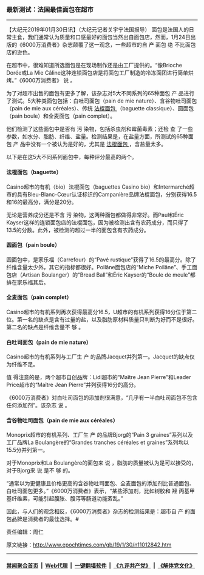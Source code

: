 ### 最新测试：法国最佳面包在超市
------------------------

<p>
 【大纪元2019年01月30日讯】（大纪元记者关宇宁法国报导）
 <span style="font-weight: 400;">
  面包是法国人的日常主食，我们通常认为质量和口感最好的面包当然出自面包店，然而，1月24日出版的《6000万消费者》杂志颠覆了这一观念，一些超市的自
 </span>
 <span style="font-weight: 400;">
  产
 </span>
 <span style="font-weight: 400;">
  面包
 </span>
 <span style="font-weight: 400;">
  绝
 </span>
 <span style="font-weight: 400;">
  不比面包店的逊色。
 </span>
</p>
<p>
 <span style="font-weight: 400;">
  在超市中，很难知道所选面包是在现场制作还是由工厂提供的。“像Brioche Dorée或La Mie Câline这种连锁面包店是将面包工厂制造的冷冻面团进行简单烘烤。”《6000万消费者》
 </span>
 <span style="font-weight: 400;">
  说
 </span>
 <span style="font-weight: 400;">
  。
 </span>
</p>
<p>
 <span style="font-weight: 400;">
  为了对超市出售的面包有更多了解，该杂志对5大不同系列的65种面包
 </span>
 <span style="font-weight: 400;">
  产
 </span>
 <span style="font-weight: 400;">
  品进行了测试。5大种类面包包括：白吐司面包（pain de mie nature）、含谷物吐司面包（pain de mie aux céréales）、传统
  <a href="http://www.epochtimes.com/gb/tag/%E6%B3%95%E6%A3%8D%E9%9D%A2%E5%8C%85.html">
   法棍面包
  </a>
  （baguette classique）、圆面包（pain boule）和全麦面包（pain complet）。
 </span>
</p>
<p>
 <span style="font-weight: 400;">
  他们检测了这些面包中是否有
 </span>
 <span style="font-weight: 400;">
  污
 </span>
 <span style="font-weight: 400;">
  染物，包括杀虫剂和霉菌毒素；还检
 </span>
 <span style="font-weight: 400;">
  查
 </span>
 <span style="font-weight: 400;">
  了一些参数，如水分、脂肪、纤维、盐量。检测结果是，在盐量方面，所测试的65种面包
 </span>
 <span style="font-weight: 400;">
  产
 </span>
 <span style="font-weight: 400;">
  品中没有一个被认为是好的，尤其是
  <a href="http://www.epochtimes.com/gb/tag/%E6%B3%95%E6%A3%8D%E9%9D%A2%E5%8C%85.html">
   法棍面包
  </a>
  ，含盐量太多。
 </span>
</p>
<p>
 <span style="font-weight: 400;">
  以下是在这5大不同系列面包中，每种评分最高的两个。
 </span>
</p>
<h4>
 <strong>
  法棍面包（baguette）
 </strong>
</h4>
<p>
 <span style="font-weight: 400;">
  Casino超市的有机（bio）法棍面包（baguettes Casino bio）和Intermarché超市的具有Bleu-Blanc-Cœur认证标识的Campanière品牌法棍面包，分别获得16.5和16的最高分，满分是20分。
 </span>
</p>
<p>
 <span style="font-weight: 400;">
  无论是营养成分还是不含
 </span>
 <span style="font-weight: 400;">
  污
 </span>
 <span style="font-weight: 400;">
  染物，这两种面包都做得非常好。而Paul和Éric Kayser这样的连锁面包店的法棍面包，因为被检测出含有农药成分，而只得了13.5的分数。此外，被检测的超过一半的面包含有农药成分。
 </span>
</p>
<h4>
 <strong>
  圆面包（pain boule）
 </strong>
</h4>
<p>
 <span style="font-weight: 400;">
  圆面包中，是家乐福（Carrefour）的“Pavé rustique”获得了16.5的最高分。除了纤维含量太少外，其它的指标都很好。Poilâne面包店的“Miche Poilâne”、手工面包店（Artisan Boulanger）的“Bread Ball”和Éric Kayser的“Boule de meule”都排在家乐福其后。
 </span>
</p>
<h4>
 <strong>
  全麦面包（pain complet）
 </strong>
</h4>
<p>
 <span style="font-weight: 400;">
  Casino超市的有机系列再次获得最高分16.5，U超市的有机系列获得16分位于第二位。第一名的缺点是含有过量的盐，以及脂肪原材料质量只判断为好而不是很好。第二名的缺点是纤维含量不
 </span>
 <span style="font-weight: 400;">
  够
 </span>
 <span style="font-weight: 400;">
  。
 </span>
</p>
<h4>
 <strong>
  白吐司面包（pain de mie nature）
 </strong>
</h4>
<p>
 <span style="font-weight: 400;">
  Casino超市的有机系列与工厂生
 </span>
 <span style="font-weight: 400;">
  产
 </span>
 <span style="font-weight: 400;">
  的品牌Jacquet并列第一。Jacquet的缺点仅为纤维不足。
 </span>
</p>
<p>
 <span style="font-weight: 400;">
  值
 </span>
 <span style="font-weight: 400;">
  得注意的是，两个超市自创品牌：Lidl超市的“Maître Jean Pierre”和Leader Price超市的“Maître Jean Pierre”并列获得16分的高分。
 </span>
</p>
<p>
 <span style="font-weight: 400;">
  《6000万消费者》对白吐司面包的添加剂很满意，“几乎有一半白吐司面包不包含任何添加剂”。该杂志
 </span>
 <span style="font-weight: 400;">
  说
 </span>
 <span style="font-weight: 400;">
  。
 </span>
</p>
<h4>
 <strong>
  含谷物吐司面包（pain de mie aux céréales）
 </strong>
</h4>
<p>
 <span style="font-weight: 400;">
  Monoprix超市的有机系列、工厂生
 </span>
 <span style="font-weight: 400;">
  产
 </span>
 <span style="font-weight: 400;">
  的品牌Bjorg的“Pain 3 graines”系列以及工厂品牌La Boulangère的“Grandes tranches céréales et graines”系列均以15.5分并列第一。
 </span>
</p>
<p>
 <span style="font-weight: 400;">
  对于Monoprix和La Boulangère的面包来
 </span>
 <span style="font-weight: 400;">
  说
 </span>
 <span style="font-weight: 400;">
  ，脂肪的质量被认为是可以接受的，对于Bjorg来
 </span>
 <span style="font-weight: 400;">
  说
 </span>
 <span style="font-weight: 400;">
  是不
 </span>
 <span style="font-weight: 400;">
  够
 </span>
 <span style="font-weight: 400;">
  的。
 </span>
</p>
<p>
 <span style="font-weight: 400;">
  “通常以为更健康且价格更高的含谷物吐司面包、全麦面包的添加剂比普通面包、白吐司面包更多。”《6000万消费者》表示，“某些添加剂，比如树胶和
 </span>
 <span style="font-weight: 400;">
  羟
 </span>
 <span style="font-weight: 400;">
  丙基甲基纤维素，可能引起腹胀、腹泻等肠道功能紊乱。”
 </span>
</p>
<p>
 <span style="font-weight: 400;">
  因此，与人们的观念相反，《6000万消费者》杂志的检测结果是：超市自
 </span>
 <span style="font-weight: 400;">
  产
 </span>
 <span style="font-weight: 400;">
  的面包品牌是消费者的最佳选择。#
 </span>
</p>
<p>
 责任编辑：周仁
</p>

原文链接：http://www.epochtimes.com/gb/19/1/30/n11012842.htm


------------------------
#### [禁闻聚合首页](https://github.com/gfw-breaker/banned-news/blob/master/README.md) &nbsp;|&nbsp; [Web代理](https://github.com/gfw-breaker/open-proxy/blob/master/README.md) &nbsp;|&nbsp; [一键翻墙软件](https://github.com/gfw-breaker/nogfw/blob/master/README.md) &nbsp;|&nbsp; [《九评共产党》](https://github.com/gfw-breaker/9ping.md/blob/master/README.md#九评之一评共产党是什么) &nbsp;|&nbsp; [《解体党文化》](https://github.com/gfw-breaker/jtdwh.md/blob/master/README.md#绪论)